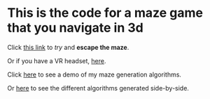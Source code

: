 # This is the code for a maze game that you navigate in 3d

Click [this link](https://roadkillcat.github.io/3dMazeGame/) to *try* and **escape the maze**.

Or if you have a VR headset, [here](https://roadkillcat.github.io/3dMazeGame/mazeVR.html).

Click [here](https://roadkillcat.github.io/3dMazeGame/mazeGenerater.html) to see a demo of my maze generation algorithms.

Or [here](https://roadkillcat.github.io/3dMazeGame/exampleMazes.html) to see the different algorithms generated side-by-side.
